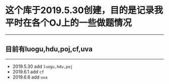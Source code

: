 # 这个库于2019.5.30创建，目的是记录我平时在各个OJ上的一些做题情况

---

## 目前有**luogu,hdu,poj,cf,uva**

---

- 2019.5.30 add `luogu,hdu,poj`
- 2019.6.1 add `cf`
- 2019.6.6 add `uva`
